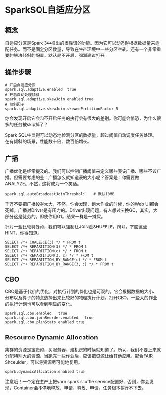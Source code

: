 # SparkSQL自适应分区

## 概念

自适应分区是Spark 3中推出的很靠谱的功能。因为它可以动态得根据数据量来适配任务。而不是固定分区数量，导致在生产环境中一些分区空转。还有一个非常重要的解决倾斜的配置。默认是不开启，强烈建议打开。

## 操作步骤

	# 开启自适应分区
	spark.sql.adaptive.enabled  true
	# 开启自动处理倾斜
	spark.sql.adaptive.skewJoin.enabled true
	# 倾斜因子
	spark.sql.adaptive.skewJoin.skewedPartitionFactor 5
	

你会发现开启它会和不开启任务的执行会有很大的差别。你可能会惊恐，为什么很多的任务被skip掉了？

Spark SQL牛叉得可以动态地检测分区的数据量，超过阈值自动调度任务处理。在有倾斜的场景，性能数十倍、数百倍增长。


## 广播

广播优化是经常提及的。我们可以控制广播阈值来定义哪些表该广播、哪些不该广播。但需要考虑的是：广播怎么就知道表的大小呢？答案是：你需要做ANALYZE。不然，这将成为一个笑话。

	spark.sql.autoBroadcastJoinThreshold    # 默认10MB

千万不要把广播设得太大，不然，你会发现，跑大作业的时候，你的Web UI都会死掉。广播对Driver是有压力的。Driver出现问题，有人想过去换GC，其实，大部分这是徒劳的。即使你用G1。结果一样是一摊屎。

针对一些比较特殊的，我们可以强制让JOIN走SHUFFLE。所以，下面这些HINT，你得知道。

	SELECT /*+ COALESCE(3) */ * FROM t
	SELECT /*+ REPARTITION(3) */ * FROM t
	SELECT /*+ REPARTITION(c) */ * FROM t
	SELECT /*+ REPARTITION(3, c) */ * FROM t
	SELECT /*+ REPARTITION_BY_RANGE(c) */ * FROM t
	SELECT /*+ REPARTITION_BY_RANGE(3, c) */ * FROM t
	

## CBO

CBO是基于代价的优化，对执行计划的优化也是可观的。它会根据数据的大小、分布以及算子的特点选择出来比较好的物理执行计划。打开CBO，一些大的作业的执行计划也可以看到明显的变化。

	spark.sql.cbo.enabled   true
	spark.sql.cbo.joinReorder.enabled   true
	spark.sql.cbo.planStats.enabled true
	
## Resource Dynamic Allocation

集群的资源是宝贵的，买服务器、建机房的时候就知道了。所以，我们不要上来就分配特别大的资源。当跑完一些作业后，应该把资源让给其他应用。配合FAIR Shceulder，可以将资源尽可能地复用。

	spark.dynamicAllocation.enabled true
	
注意哦！一个定在生产上把yarn spark shuffle service配置好。否则，你会发现，Container会不停地释放、申请、释放、申请。任务根本执行不下去。

